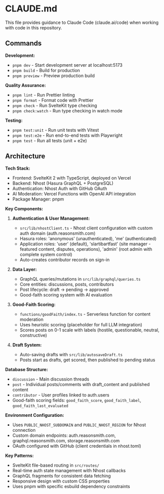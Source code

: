# CLAUDE.md

This file provides guidance to Claude Code (claude.ai/code) when working with code in this repository.

## Commands

**Development:**

- `pnpm dev` - Start development server at localhost:5173
- `pnpm build` - Build for production
- `pnpm preview` - Preview production build

**Quality Assurance:**

- `pnpm lint` - Run Prettier linting
- `pnpm format` - Format code with Prettier
- `pnpm check` - Run SvelteKit type checking
- `pnpm check:watch` - Run type checking in watch mode

**Testing:**

- `pnpm test:unit` - Run unit tests with Vitest
- `pnpm test:e2e` - Run end-to-end tests with Playwright
- `pnpm test` - Run all tests (unit + e2e)

## Architecture

**Tech Stack:**

- Frontend: SvelteKit 2 with TypeScript, deployed on Vercel
- Backend: Nhost (Hasura GraphQL + PostgreSQL)
- Authentication: Nhost Auth with GitHub OAuth
- AI Moderation: Vercel Functions with OpenAI API integration
- Package Manager: pnpm

**Key Components:**

1. **Authentication & User Management:**
   - `src/lib/nhostClient.ts` - Nhost client configuration with custom auth domain (auth.reasonsmith.com)
   - Hasura roles: 'anonymous' (unauthenticated), 'me' (authenticated)
   - Application roles: 'user' (default), 'slartibartfast' (site manager - featured content, disputes, operations), 'admin' (root admin with complete system control)
   - Auto-creates contributor records on sign-in

2. **Data Layer:**
   - GraphQL queries/mutations in `src/lib/graphql/queries.ts`
   - Core entities: discussions, posts, contributors
   - Post lifecycle: draft → pending → approved
   - Good-faith scoring system with AI evaluation

3. **Good-Faith Scoring:**
   - `functions/goodFaith/index.ts` - Serverless function for content moderation
   - Uses heuristic scoring (placeholder for full LLM integration)
   - Scores posts on 0-1 scale with labels (hostile, questionable, neutral, constructive)

4. **Draft System:**
   - Auto-saving drafts with `src/lib/autosaveDraft.ts`
   - Posts start as drafts, get scored, then published to pending status

**Database Structure:**

- `discussion` - Main discussion threads
- `post` - Individual posts/comments with draft_content and published content
- `contributor` - User profiles linked to auth.users
- Good-faith scoring fields: `good_faith_score`, `good_faith_label`, `good_faith_last_evaluated`

**Environment Configuration:**

- Uses `PUBLIC_NHOST_SUBDOMAIN` and `PUBLIC_NHOST_REGION` for Nhost connection
- Custom domain endpoints: auth.reasonsmith.com, graphql.reasonsmith.com, storage.reasonsmith.com
- OAuth configured with GitHub (client credentials in nhost.toml)

**Key Patterns:**

- SvelteKit file-based routing in `src/routes/`
- Real-time auth state management with Nhost callbacks
- GraphQL fragments for consistent data fetching
- Responsive design with custom CSS properties
- Uses pnpm with specific esbuild dependency constraints
